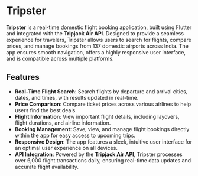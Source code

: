 # Tripster

**Tripster** is a real-time domestic flight booking application, built using Flutter and integrated with the **Tripjack Air API**. Designed to provide a seamless experience for travelers, Tripster allows users to search for flights, compare prices, and manage bookings from 137 domestic airports across India. The app ensures smooth navigation, offers a highly responsive user interface, and is compatible across multiple platforms.

## Features

- **Real-Time Flight Search**: Search flights by departure and arrival cities, dates, and times, with results updated in real-time.
- **Price Comparison**: Compare ticket prices across various airlines to help users find the best deals.
- **Flight Information**: View important flight details, including layovers, flight durations, and airline information.
- **Booking Management**: Save, view, and manage flight bookings directly within the app for easy access to upcoming trips.
- **Responsive Design**: The app features a sleek, intuitive user interface for an optimal user experience on all devices.
- **API Integration**: Powered by the **Tripjack Air API**, Tripster processes over 6,000 flight transactions daily, ensuring real-time data updates and accurate flight availability.
